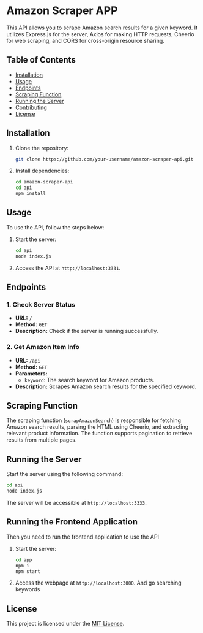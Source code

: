 # Amazon Scraper APP

This API allows you to scrape Amazon search results for a given keyword. It utilizes Express.js for the server, Axios for making HTTP requests, Cheerio for web scraping, and CORS for cross-origin resource sharing.

## Table of Contents

- [Installation](#installation)
- [Usage](#usage)
- [Endpoints](#endpoints)
- [Scraping Function](#scraping-function)
- [Running the Server](#running-the-server)
- [Contributing](#contributing)
- [License](#license)

## Installation

1. Clone the repository:

   ```bash
   git clone https://github.com/your-username/amazon-scraper-api.git
   ```

2. Install dependencies:

   ```bash
   cd amazon-scraper-api
   cd api
   npm install
   ```

## Usage

To use the API, follow the steps below:

1. Start the server:

   ```bash
   cd api
   node index.js
   ```

2. Access the API at `http://localhost:3331`.

## Endpoints

### 1. Check Server Status

- **URL:** `/`
- **Method:** `GET`
- **Description:** Check if the server is running successfully.

### 2. Get Amazon Item Info

- **URL:** `/api`
- **Method:** `GET`
- **Parameters:**
  - `keyword`: The search keyword for Amazon products.
- **Description:** Scrapes Amazon search results for the specified keyword.

## Scraping Function

The scraping function (`scrapAmazonSearch`) is responsible for fetching Amazon search results, parsing the HTML using Cheerio, and extracting relevant product information. The function supports pagination to retrieve results from multiple pages.

## Running the Server

Start the server using the following command:

```bash
cd api
node index.js
```

The server will be accessible at `http://localhost:3333`.

## Running the Frontend Application

Then you need to run the frontend application to use the API

1. Start the server:

   ```bash
   cd app
   npm i
   npm start
   ```

2. Access the webpage at `http://localhost:3000`. And go searching keywords

## License

This project is licensed under the [MIT License](LICENSE).